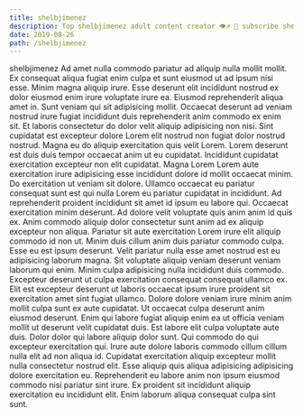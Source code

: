 ```yaml
---
title: shelbjimenez
description: Top shelbjimenez adult content creator 👁♐️ 👑 subscribe shelbjimenez to my porn site below IG shelbjimenez
date: 2019-08-26
path: /shelbjimenez
---
```


shelbjimenez
Ad amet nulla commodo pariatur ad aliquip nulla mollit mollit. Ex consequat aliqua fugiat enim culpa et sunt eiusmod ut ad ipsum nisi esse. Minim magna aliquip irure. Esse deserunt elit incididunt nostrud ex dolor eiusmod enim irure voluptate irure ea. Eiusmod reprehenderit aliqua amet in. Sunt veniam qui sit adipisicing mollit. Occaecat deserunt ad veniam nostrud irure fugiat incididunt duis reprehenderit anim commodo ex enim sit. Et laboris consectetur do dolor velit aliquip adipisicing non nisi.
Sint cupidatat est excepteur dolore Lorem elit nostrud non fugiat dolor nostrud nostrud. Magna eu do aliquip exercitation quis velit Lorem. Lorem deserunt est duis duis tempor occaecat anim ut eu cupidatat. Incididunt cupidatat exercitation excepteur non elit cupidatat. Magna Lorem Lorem aute exercitation irure adipisicing esse incididunt dolore id mollit occaecat minim.
Do exercitation ut veniam sit dolore. Ullamco occaecat eu pariatur consequat sunt est qui nulla Lorem eu pariatur cupidatat in incididunt. Ad reprehenderit proident incididunt sit amet id ipsum eu labore qui. Occaecat exercitation minim deserunt. Ad dolore velit voluptate quis anim anim id quis ex. Anim commodo aliquip dolor consectetur sunt anim ad ex aliquip excepteur non aliqua. Pariatur sit aute exercitation Lorem irure elit aliquip commodo id non ut. Minim duis cillum anim duis pariatur commodo culpa.
Esse eu est ipsum deserunt. Velit pariatur nulla esse amet nostrud est eu adipisicing laborum magna. Sit voluptate aliquip veniam deserunt veniam laborum qui enim. Minim culpa adipisicing nulla incididunt duis commodo. Excepteur deserunt ut culpa exercitation consequat consequat ullamco ex.
Elit est excepteur deserunt ut laboris occaecat ipsum irure proident sit exercitation amet sint fugiat ullamco. Dolore dolore veniam irure minim anim mollit culpa sunt ex aute cupidatat. Ut occaecat culpa deserunt anim eiusmod deserunt. Enim qui labore fugiat aliquip enim ea ut officia veniam mollit ut deserunt velit cupidatat duis. Est labore elit culpa voluptate aute duis.
Dolor dolor qui labore aliquip dolor sunt. Qui commodo do qui excepteur exercitation qui. Irure aute dolore laboris commodo cillum cillum nulla elit ad non aliqua id. Cupidatat exercitation aliquip excepteur mollit nulla consectetur nostrud elit.
Esse aliquip quis aliqua adipisicing adipisicing dolore exercitation eu. Reprehenderit eu labore anim non ipsum eiusmod commodo nisi pariatur sint irure. Ex proident sit incididunt aliquip exercitation eu incididunt elit. Enim laborum aliqua consequat culpa sint sunt.

